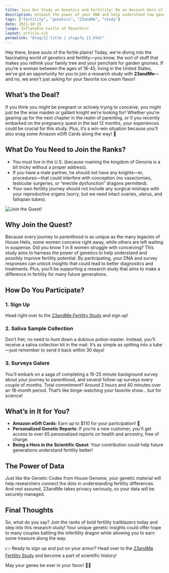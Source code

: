 ```yaml
---
title: Join Our Study on Genetics and Fertility: Be an Ancient Hero of Modern Science
description: Unleash the power of your DNA and help understand how genetics influence fertility while earning some sweet Amazon gift cards.
tags: ["fertility", "genetics", "23andMe", "study"]
date: 2021-10-15
luogo: Inflatable Castle of Rosethorn
layout: article.njk
permalink: "blog/{{ title | slugify }}.html"
---
```


Hey there, brave souls of the fertile plains! Today, we're diving into the fascinating world of genetics and fertility—you know, the sort of stuff that makes you rethink your family tree and your penchant for garden gnomes. If you’re a woman between the ages of 18-45, living in the United States, we’ve got an opportunity for you to join a research study with **23andMe**—and no, we aren't just asking for your favorite ice cream flavor!

## What’s the Deal?

If you think you might be pregnant or actively trying to conceive, you might just be the wise maiden or gallant knight we’re looking for! Whether you're gearing up for the next chapter in the realm of parenting, or if you recently embarked on the pregnancy quest in the last 12 months, your experiences could be crucial for this study. Plus, it’s a win-win situation because you’ll also snag some Amazon eGift Cards along the way! 🍭 

## What Do You Need to Join the Ranks?

- You must live in the U.S. (because roaming the kingdom of Genoria is a bit tricky without a proper address).
- If you have a male partner, he should not have any knights—er, procedures—that could interfere with conception (no vasectomies, testicular surgeries, or “erectile dysfunction” dragons permitted).
- Your own fertility journey should not include any surgical mishaps with your reproductive organs (sorry, but we need intact ovaries, uterus, and fallopian tubes).

![Join the Quest!](https://www.23andme.com/static/img/fertility/fertility_icon.800e867d0adc.svg)

## Why Join the Quest?

Because every journey to parenthood is as unique as the many legacies of House Helix, some women conceive right away, while others are left waiting in suspense. Did you know 1 in 8 women struggle with conceiving? This study aims to harness the power of genetics to help understand and possibly improve fertility potential. By participating, your DNA and survey responses can unlock insights that could lead to better diagnostics and treatments. Plus, you’ll be supporting a research study that aims to make a difference in fertility for many future generations. 

## How Do You Participate? 

### 1. **Sign Up**

Head right over to the [23andMe Fertility Study](https://www.23andme.com/fertility/) and sign up!

### 2. **Saliva Sample Collection**

Don’t fret; no need to hunt down a dubious potion master. Instead, you’ll receive a saliva collection kit in the mail. It’s as simple as spitting into a tube—just remember to send it back within 30 days!

### 3. **Surveys Galore**

You’ll embark on a saga of completing a 15-25 minute background survey about your journey to parenthood, and several follow-up surveys every couple of months. Total commitment? Around 2 hours and 40 minutes over an 18-month period. That’s like binge-watching your favorite show… but for science!

## What’s in It for You?

- **Amazon eGift Cards**: Earn up to $110 for your participation! 🎉
- **Personalized Genetic Reports**: If you’re a new customer, you'll get access to over 65 personalized reports on health and ancestry, free of charge.
- **Being a Hero in the Scientific Quest**: Your contribution could help future generations understand fertility better! 

## The Power of Data

Just like the Genetic Codex from House Genome, your genetic material will help researchers connect the dots in understanding fertility differences. And rest assured, 23andMe takes privacy seriously, so your data will be securely managed. 

## Final Thoughts

So, what do you say? Join the ranks of bold fertility trailblazers today and step into this research study! Your unique genetic insights could offer hope to many couples battling the infertility dragon while allowing you to earn some treasure along the way.

👉 Ready to sign up and put on your armor? Head over to the [23andMe Fertility Study](https://www.23andme.com/fertility/) and become a part of scientific history!

May your genes be ever in your favor! 🏰✨